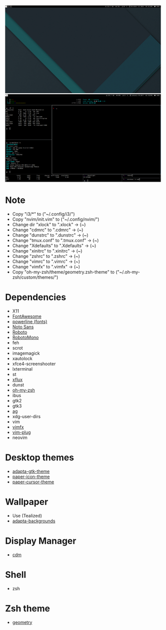 ![i3wm-desktop-config](screenshots/0.png)
![i3wm-desktop-config](screenshots/3.png)

# Note
- Copy "i3/*" to ("~/.config/i3/")
- Copy "nvim/init.vim" to ("~/.config/nvim/")
- Change dir "xlock" to ".xlock" -> (~)
- Change "cdmrc" to ".cdmrc" -> (~)
- Change "dunstrc" to ".dunstrc" -> (~)
- Change "tmux.conf" to ".tmux.conf" -> (~)
- Change "Xdefaults" to ".Xdefaults" -> (~)
- Change "xinitrc" to ".xinitrc" -> (~)
- Change "zshrc" to ".zshrc" -> (~)
- Change "vimrc" to ".vimrc" -> (~)
- Change "vimfx" to ".vimfx" -> (~)
- Copy "oh-my-zsh/theme/geometry.zsh-theme" to ("~/.oh-my-zsh/custom/themes/")

# Dependencies
- X11
- [FontAwesome](https://github.com/FortAwesome/Font-Awesome)
- [powerline (fonts)](https://github.com/powerline/fonts)
- [Noto Sans](https://fonts.google.com/specimen/Noto+Sans)
- [Roboto](https://fonts.google.com/specimen/Roboto)
- [RobotoMono](https://fonts.google.com/specimen/Roboto+Mono)
- feh
- scrot
- imagemagick
- xautolock
- xfce4-screenshooter
- lxterminal
- st
- [xflux](https://justgetflux.com/)
- dunst
- [oh-my-zsh](https://github.com/robbyrussell/oh-my-zsh)
- ibus
- gtk2
- gtk3
- [ag](https://github.com/ggreer/the_silver_searcher)
- xdg-user-dirs
- vim
- [vimfx](https://github.com/akhodakivskiy/VimFx)
- [vim-plug](https://github.com/junegunn/vim-plug)
- neovim

# Desktop themes
- [adapta-gtk-theme](https://github.com/adapta-project/adapta-gtk-theme)
- [paper-icon-theme](https://github.com/snwh/paper-icon-theme)
- [paper-cursor-theme](https://github.com/snwh/paper-icon-theme)

# Wallpaper
- Use (Tealized)
- [adapta-backgrounds](https://github.com/adapta-project/adapta-backgrounds)

# Display Manager
- [cdm](https://github.com/ghost1227/cdm)

# Shell
- zsh

# Zsh theme
- [geometry](https://github.com/frmendes/geometry)

